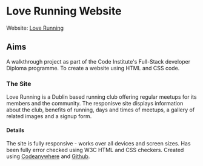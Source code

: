 # Love Running Website

Website: [Love Running](https://bengilbertcodes.github.io/love-running/index.html)

## Aims

A walkthrough project as part of the Code Institute's Full-Stack developer Diploma programme.
To create a website using HTML and CSS code. 

### The Site
Love Running is a Dublin based running club offering regular meetups for its members and the community.
The responisve site displays information about the club, benefits of running, days and times of meetups, a gallery of related images and a signup form.

#### Details
The site is fully responsive - works over all devices and screen sizes.
Has been fully error checked using W3C HTML and CSS checkers. 
Created using [Codeanywhere](https://app.codeanywhere.com) and [Github](https://github.com).